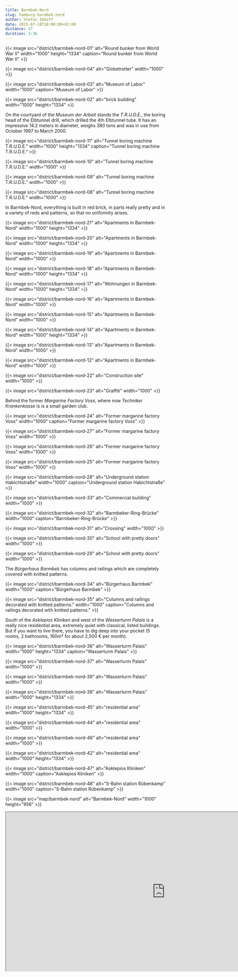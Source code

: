 ```yaml
---
title: Barmbek-Nord
slug: hamburg-barmbek-nord
author: Stefan Imhoff
date: 2015-07-18T18:00:00+02:00
distance: 17
duration: 3:36
---
```


{{< image src="district/barmbek-nord-01" alt="Round bunker from World War II" width="1000" height="1334" caption="Round bunker from World War II" >}}

{{< image src="district/barmbek-nord-04" alt="Globetrotter" width="1000" >}}

{{< image src="district/barmbek-nord-03" alt="Museum of Labor" width="1000" caption="Museum of Labor" >}}

{{< image src="district/barmbek-nord-02" alt="brick building" width="1000" height="1334" >}}

On the courtyard of the _Museum der Arbeit_ stands the _T.R.U.D.E._, the boring head of the Elbtunnel drill, which drilled the 4th Elbtunnel tube. It has an impressive 14.2 meters in diameter, weighs 380 tons and was in use from October 1997 to March 2000.

{{< image src="district/barmbek-nord-11" alt="Tunnel boring machine T.R.U.D.E." width="1000" height="1334" caption="Tunnel boring machine T.R.U.D.E." >}}

{{< image src="district/barmbek-nord-10" alt="Tunnel boring machine T.R.U.D.E." width="1000" >}}

{{< image src="district/barmbek-nord-09" alt="Tunnel boring machine T.R.U.D.E." width="1000" >}}

{{< image src="district/barmbek-nord-08" alt="Tunnel boring machine T.R.U.D.E." width="1000" >}}

In Barmbek-Nord, everything is built in red brick, in parts really pretty and in a variety of reds and patterns, so that no uniformity arises.

{{< image src="district/barmbek-nord-21" alt="Apartments in Barmbek-Nord" width="1000" height="1334" >}}

{{< image src="district/barmbek-nord-20" alt="Apartments in Barmbek-Nord" width="1000" height="1334" >}}

{{< image src="district/barmbek-nord-19" alt="Apartments in Barmbek-Nord" width="1000" >}}

{{< image src="district/barmbek-nord-18" alt="Apartments in Barmbek-Nord" width="1000" height="1334" >}}

{{< image src="district/barmbek-nord-17" alt="Wohnungen in Barmbek-Nord" width="1000" height="1334" >}}

{{< image src="district/barmbek-nord-16" alt="Apartments in Barmbek-Nord" width="1000" >}}

{{< image src="district/barmbek-nord-15" alt="Apartments in Barmbek-Nord" width="1000" >}}

{{< image src="district/barmbek-nord-14" alt="Apartments in Barmbek-Nord" width="1000" height="1334" >}}

{{< image src="district/barmbek-nord-13" alt="Apartments in Barmbek-Nord" width="1000" >}}

{{< image src="district/barmbek-nord-12" alt="Apartments in Barmbek-Nord" width="1000" >}}

{{< image src="district/barmbek-nord-22" alt="Construction site" width="1000" >}}

{{< image src="district/barmbek-nord-23" alt="Graffiti" width="1000" >}}

Behind the former _Margarine Factory Voss_, where now _Techniker Krankenkasse_ is is a small garden club.

{{< image src="district/barmbek-nord-24" alt="Former margarine factory Voss" width="1000" caption="Former margarine factory Voss" >}}

{{< image src="district/barmbek-nord-27" alt="Former margarine factory Voss" width="1000" >}}

{{< image src="district/barmbek-nord-26" alt="Former margarine factory Voss" width="1000" >}}

{{< image src="district/barmbek-nord-25" alt="Former margarine factory Voss" width="1000" >}}

{{< image src="district/barmbek-nord-28" alt="Underground station Habichtstraße" width="1000" caption="Underground station Habichtstraße" >}}

{{< image src="district/barmbek-nord-33" alt="Commercial building" width="1000" >}}

{{< image src="district/barmbek-nord-32" alt="Barmbeker-Ring-Brücke" width="1000" caption="Barmbeker-Ring-Brücke" >}}

{{< image src="district/barmbek-nord-31" alt="Crossing" width="1000" >}}

{{< image src="district/barmbek-nord-30" alt="School with pretty doors" width="1000" >}}

{{< image src="district/barmbek-nord-29" alt="School with pretty doors" width="1000" >}}

The _Bürgerhaus Barmbek_ has columns and railings which are completely covered with knitted patterns.

{{< image src="district/barmbek-nord-34" alt="Bürgerhaus Barmbek" width="1000" caption="Bürgerhaus Barmbek" >}}

{{< image src="district/barmbek-nord-35" alt="Columns and railings decorated with knitted patterns." width="1000" caption="Columns and railings decorated with knitted patterns." >}}

South of the _Asklepios Kliniken_ and west of the _Wasserturm Palais_ is a really nice residential area, extremely quiet with classical, listed buildings. But if you want to live there, you have to dig deep into your pocket (5 rooms, 2 bathrooms, 160m² for about 2,500 € per month).

{{< image src="district/barmbek-nord-36" alt="Wasserturm Palais" width="1000" height="1334" caption="Wasserturm Palais" >}}

{{< image src="district/barmbek-nord-37" alt="Wasserturm Palais" width="1000" >}}

{{< image src="district/barmbek-nord-39" alt="Wasserturm Palais" width="1000" >}}

{{< image src="district/barmbek-nord-38" alt="Wasserturm Palais" width="1000" height="1334" >}}

{{< image src="district/barmbek-nord-45" alt="residential area" width="1000" height="1334" >}}

{{< image src="district/barmbek-nord-44" alt="residential area" width="1000" >}}

{{< image src="district/barmbek-nord-46" alt="residential area" width="1000" >}}

{{< image src="district/barmbek-nord-42" alt="residential area" width="1000" height="1334" >}}

{{< image src="district/barmbek-nord-47" alt="Asklepios Kliniken" width="1000" caption="Asklepios Kliniken" >}}

{{< image src="district/barmbek-nord-48" alt="S-Bahn station Rübenkamp" width="1000" caption="S-Bahn station Rübenkamp" >}}

{{< image src="map/barmbek-nord" alt="Barmbek-Nord" width="1000" height="956" >}}

<iframe class="map" src="https://www.google.com/maps/d/u/0/embed?mid=1yyBpChXiQJCHMY7Q8DfQbNAat5I" width="1000" height="500">
</iframe>
